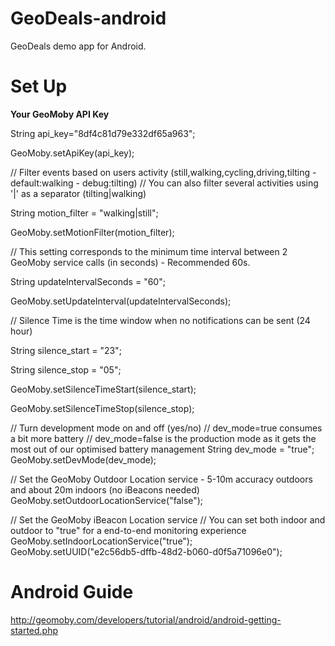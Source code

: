 GeoDeals-android
================

GeoDeals demo app for Android.

Set Up
================

**Your GeoMoby API Key**

String api_key="8df4c81d79e332df65a963";

GeoMoby.setApiKey(api_key);

//  Filter events based on users activity (still,walking,cycling,driving,tilting - default:walking - debug:tilting)
//  You can also filter several activities using '|' as a separator (tilting|walking)

String motion_filter = "walking|still";

GeoMoby.setMotionFilter(motion_filter);

//  This setting corresponds to the minimum time interval between 2 GeoMoby service calls (in seconds) - Recommended 60s.

String updateIntervalSeconds = "60";

GeoMoby.setUpdateInterval(updateIntervalSeconds);


//  Silence Time is the time window when no notifications can be sent (24 hour)

String silence_start = "23";

String silence_stop = "05";

GeoMoby.setSilenceTimeStart(silence_start);

GeoMoby.setSilenceTimeStop(silence_stop);

// Turn development mode on and off (yes/no)
// dev_mode=true consumes a bit more battery 
// dev_mode=false is the production mode as it gets the most out of our optimised battery management
String dev_mode = "true";
GeoMoby.setDevMode(dev_mode);

//  Set the GeoMoby Outdoor Location service - 5-10m accuracy outdoors and about 20m indoors (no iBeacons needed)
GeoMoby.setOutdoorLocationService("false");


//  Set the GeoMoby iBeacon Location service
//  You can set both indoor and outdoor to "true" for a end-to-end monitoring experience
GeoMoby.setIndoorLocationService("true");		
GeoMoby.setUUID("e2c56db5-dffb-48d2-b060-d0f5a71096e0");

Android Guide
================
http://geomoby.com/developers/tutorial/android/android-getting-started.php
